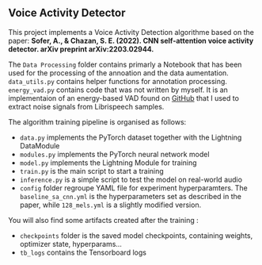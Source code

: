 ## Voice Activity Detector

This project implements a Voice Activity Detection algorithme based on the paper:  __Sofer, A., & Chazan, S. E. (2022). CNN self-attention voice activity detector. arXiv preprint arXiv:2203.02944.__

The `Data Processing` folder contains primarly a Notebook that has been used for the processing of the annoation and the data aumentation.
`data_utils.py` contains helper functions for annotation processing.
`energy_vad.py` contains code that was not written by myself. It is an implementaion of an energy-based VAD found on [GitHub](https://github.com/idnavid/py_vad_tool) that I used to extract noise signals from Librispeech samples.

The algorithm training pipeline is organised as follows:

- `data.py` implements the PyTorch dataset together with the Lightning DataModule
- `modules.py` implements the PyTorch neural network model
- `model.py` implements the Lightning Module for training
- `train.py` is the main script to start a training
- `inference.py` is a simple script to test the model on real-world audio
- `config` folder regroupe YAML file for experiment hyperparamters. The `baseline_sa_cnn.yml` is the hyperparameters set as described in the paper, while `128_mels.yml` is a slightly modified version.

You will also find some artifacts created after the training : 

- `checkpoints` folder is the saved model checkpoints, containing weights, optimizer state, hyperparams...
- `tb_logs` contains the Tensorboard logs
